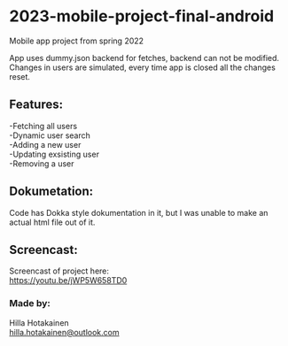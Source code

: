 # 2023-mobile-project-final-android

Mobile app project from spring 2022

App uses dummy.json backend for fetches, backend can not be modified.  
Changes in users are simulated, every time app is closed all the changes reset.

## Features:

-Fetching all users  
-Dynamic user search  
-Adding a new user  
-Updating exsisting user  
-Removing a user  

## Dokumetation:
Code has Dokka style dokumentation in it, but I was unable to make an actual html file out of it.  

## Screencast:
Screencast of project here:  
https://youtu.be/jWP5W658TD0

### Made by:
Hilla Hotakainen  
hilla.hotakainen@outlook.com
